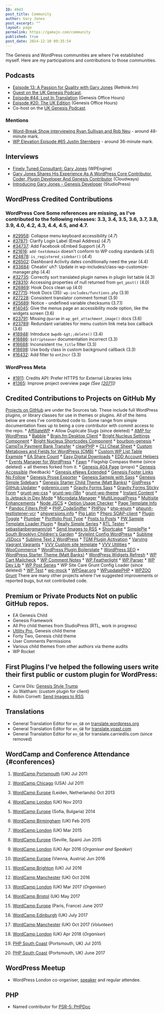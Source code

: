 ```yaml
---
ID: 4943
post_title: Community
author: Gary Jones
post_excerpt: ""
layout: page
permalink: https://gamajo.com/community
published: true
post_date: 2014-12-10 09:35:54
---
```

The Genesis and WordPress communities are where I've established myself. Here are my participations and contributions to those communities. 
## Podcasts

*   [Episode 13: A Passion for Quality with Gary Jones][1] (Rethink.fm)
*   [Guest on the UK Genesis Podcast][2].
*   [Episode #44: Lost In Translation][3] (Genesis Office Hours)
*   [Episode #20: The UK Edition][4] (Genesis Office Hours)
*   Co-host on the [UK Genesis Podcast][5].

### Mentions

*   [Word-Break Show interviewing Ryan Sullivan and Rob Neu][6] - around 48-minute mark.
*   [WP Elevation Episode #65 Justin Sternberg][7] - around 36-minute mark.

## Interviews

*   [Finely Tuned Consultant: Gary Jones][8] (WPEngine)
*   [Gary Jones Shares His Experience As A WordPress Core Contributor, Coder, Plugin Developer And Genesis Contributor][9] (Cloudways)
*   [Introducing Gary Jones - Genesis Developer][10] (StudioPress)

## WordPress Credited Contributions

### WordPress Core Some references are missing, as I've contributed to the following releases: 3.3, 3.4, 3.5, 3.6, 3.7, 3.8, 3.9, 4.0, 4.2, 4.3, 4.4, 4.5, and 4.7.

*   [#29958][11]: Collapse menu keyboard accessibility (*4\.7*)
*   [#37871][12]: Clarify Login Label (Email Address) (*4\.7*)
*   [#34737][13]: Add Facebook oEmbed Support (*4\.7*)
*   [#21616][14]: `add-textdomain` doesn't conform to WP coding standards (*4\.5*)
*   [#24878][15]: `is_registered_sidebar()` (*4\.4*)
*   [#26502][16]: Dashboard Activity dates conditionally need the year (4.4)
*   [#33684][17]: Cheatin' uh?: Update in wp-includes/class-wp-customize-manager.php (4.4)
*   [#32735][18]: Correctly sort translated plugin names in plugin list table (4.3)
*   [#28310][19]: Accessing properties of null returned from `get_post()` (4.0)
*   [#26869][20]: Hook Docs clean up (4.0)
*   [#27715][21]: Hook Docs (35): `wp-includes/functions.php` (3.9)
*   [#27228][22]: Consistent translator comment format (3.9)
*   [#25689][23]: Notice - undefined variable checksums (3.7.1)
*   [#14045][24]: Give the menus page an accessibility mode option, like the widgets screen (3.6)
*   [#23791][25]: Missing `@param` in `wp_get_attachment_image()` docs (3.6)
*   [#23789][26]: Redundant variables for menu custom link meta box callback (3.6)
*   [#18948][27]: Introduce `$wpdb-&gt;;delete()` (3.4)
*   [#18886][28]: `$stripteaser` documentation incorrect (3.3)
*   [#16688][29]: Inconsistent `the_title` filter (3.3)
*   [#18698][30]: Use body class in custom background callback (3.3)
*   [#16432][31]: Add filter to `ent2ncr` (3.3)

### WordPress Meta

*   [#1911][32]: Credits API: Prefer HTTPS for External Libraries links
*   [#1365][33]: Improve project overview page *(See [[2071]][34])*

## Credited Contributions to Projects on GitHub My

[Projects on GitHub][35] are under the Sources tab. These include full WordPress plugins, or library classes for use in themes or plugins. All of the items below are ones I've contributed code to. Some range from simple documentation fixes up to being a core contributor with commit access to the repo. * [AffiliateWP][36] * Allow Duplicate Slugs (since deleted) * [AMP for WordPress][37] * [Babble][38] * [Brain.fm Desktop Client][39] * [Bright Nucleus Settings Component][40] * [Bright Nucleus Shortcodes Component][41] * [bourbon-genesis][42] * [CampTix Payment Bank Transfer][43] * [clearPHP][44] * [CLI Cheat Sheet][45] * [Custom Metaboxes and Fields for WordPress (CMB)][46] * [Custom WP List Table Example][47] * [EA Share Count][48] * [Easy Digital Downloads][49] * [EDD Account Helpers][50] * [Events Manager for WordPress][51] * [Fawn][52] * Flagship Compass theme (since deleted) + all themes forked from it. * [Genesis 404 Page][53] (props) * [Genesis Accessible][54] (feedback) * [Genesis eNews Extended][55] * [Genesis Footer Links No Follow][56] * [Genesis Prose Exporter][57] * [Genesis Sample with Sass][58] * [Genesis Simple Sidebars][59] * [Genesis Starter Child Theme (Matt Banks)][60] * [GistPress][61] * [GitHub Updater][62] * [gobrenix.com][63] * [Gravity Forms Sass][64] * [Gravity Forms Sticky Form][65] * [grunt-wp-css][66] * [grunt-wp-i18n][67] * [grunt-wp-theme][68] * [Instant Content][69] * [Is Jetpack in Dev Mode][70] * [Microdata Manager][71] * [MultiLingualPress][72] * [Multisite Enhancements][73] * [Node JSCS][74] * [Option Usage Checker][75] * [Page Template Info][76] * [Pandoc Filters PHP][77] * [PHP_CodeSniffer][78] * [PHPloy][79] * [php-enum][80] * [phpunit-testlistener-vcr][81] * [phpversions.info][82] * [Pig Latin][83] * [Phpro SOAP-client][84] * [Plugin Toggle][85] * [Plumber][86] * [Portfolio Post Type][87] * [Posts to Posts][88] * [PW Sample Template Loader Plugin][89] * [Really Simple Series][90] * [RTL Tester][91] * [sebastianbergmann/git][92] * [Send Images to RSS][93] * [Shortcake][94] * [SimplePie][95] * [South Brooklyn Children's Garden][96] * [Stylelint Config WordPress][97] * [Sublime JSDocs][98] * [Sublime Text 2 WordPress][99] * [TGM Plugin Activation][100] * [Varying Vagrant Vagrants][101] * [VVV Custom site template][102] * [VVV Utilities][103] * [WooCommerce][104] * [WordPress Plugin Boilerplate][105] * [WordPress SEO][106] * [WordPress Starter Theme (Matt Banks)][107] * [WordPress Widgets Refresh][108] * [WP Cart Mailcheck][109] * [WP Comment Notes][110] * [WP Featherlight][111] * [WP Parser][112] * [WP Dev Lib][113] * [WP Post Series][114] * WP Site Care Grunt Config Loader (since deleted) * [WP Test][115] * [wp-mock][116] * [WPGear.org][117] * [WPupdatePHP][118] * [WPZOO Grunt][119] There are many other projects where I've suggested improvements or reported bugs, but not contributed code. 
## Premium or Private Products Not on public GitHub repos.

*   EA Genesis Child
*   Genesis Framework
*   All Pro child themes from StudioPress (RTL, work in progress)
*   [Utility Pro][120], Genesis child theme
*   Forty Two, Genesis child theme
*   User Comments Permissions
*   Various child themes from other authors via theme audits
*   WP Rocket

## First Plugins I've helped the following users write their first public or custom plugin for WordPress:

*   Carrie Dils: [Genesis Style Trump][121]
*   Jo Waltham: (custom plugin for client)
*   Robin Cornett: [Send Images to RSS][93]

## Translations

*   General Translation Editor for `en_GB` on [translate.wordpress.org][122]
*   General Translation Editor for `en_GB` for [translate.yoast.com][123]
*   General Translation Editor for `en_GB` for translate.carriedils.com (since removed)

## WordCamp and Conference Attendance {#conferences}

1.  [WordCamp Portsmouth][124] (UK) Jul 2011
2.  [WordCamp Chicago][125] (USA) Jul 2011
3.  [WordCamp Europe][126] (Leiden, Netherlands) Oct 2013
4.  [WordCamp London][127] (UK) Nov 2013
5.  [WordCamp Europe][128] (Sofia, Bulgaria) 2014
6.  [WordCamp Birmingham][129] (UK) Feb 2015
7.  [WordCamp London][130] (UK) Mar 2015
8.  [WordCamp Europe][131] (Seville, Spain) Jun 2015
9.  [WordCamp London][132] (UK) Apr 2016 (*Organiser and Speaker*)
10. [WordCamp Europe][133] (Vienna, Austria) Jun 2016
11. [WordCamp Brighton][134] (UK) Jul 2016
12. [WordCamp Manchester][135] (UK) Oct 2016
13. [WordCamp London][136] (UK) Mar 2017 (*Organiser*)
14. [WordCamp Bristol][137] (UK) May 2017
15. [WordCamp Europe][138] (Paris, France) June 2017
16. [WordCamp Edinburgh][139] (UK) July 2017
17. [WordCamp Manchester][140] (UK) Oct 2017 (*Volunteer*)
18. [WordCamp London][141] (UK) Apr 2018 (*Organiser*)

1.  [PHP South Coast][142] (Portsmouth, UK) Jul 2015
2.  [PHP South Coast][143] (Portsmouth, UK) June 2017

## WordPress Meetup

*   WordPress London co-organiser, [speaker][144] and regular attendee.

## PHP

*   Named contributor for [PSR-5: PHPDoc][145]

 [1]: https://rethink.fm/podcast/episode-13-passion-quality-gary-jones/
 [2]: https://ukgenesis.co.uk/podcasts/gary-jones-episode-22
 [3]: https://officehours.fm/podcast/44-2/
 [4]: https://officehours.fm/podcast/20-2/
 [5]: https://ukgenesis.co.uk/podcasts
 [6]: http://word-break.com/episode/episode-05-with-ryan-sullivan-and-rob-neu/
 [7]: https://www.wpelevation.com/2015/01/episode-65-justin-sternberg/
 [8]: https://wpengine.com/blog/gary-jones/
 [9]: https://www.cloudways.com/blog/gary-jones-interview/
 [10]: https://www.studiopress.com/gary-jones-genesis-developer/
 [11]: https://core.trac.wordpress.org/ticket/29958
 [12]: https://core.trac.wordpress.org/ticket/37871
 [13]: https://core.trac.wordpress.org/ticket/34737
 [14]: https://core.trac.wordpress.org/ticket/21616
 [15]: https://core.trac.wordpress.org/ticket/24878
 [16]: https://core.trac.wordpress.org/ticket/26502
 [17]: https://core.trac.wordpress.org/ticket/33684
 [18]: https://core.trac.wordpress.org/ticket/32735
 [19]: https://core.trac.wordpress.org/ticket/28310
 [20]: https://core.trac.wordpress.org/ticket/26869
 [21]: https://core.trac.wordpress.org/ticket/27715
 [22]: https://core.trac.wordpress.org/ticket/27228
 [23]: https://core.trac.wordpress.org/ticket/25689
 [24]: https://core.trac.wordpress.org/ticket/14045
 [25]: https://core.trac.wordpress.org/ticket/23791
 [26]: https://core.trac.wordpress.org/ticket/23789
 [27]: https://core.trac.wordpress.org/ticket/18948
 [28]: https://core.trac.wordpress.org/ticket/18886
 [29]: https://core.trac.wordpress.org/ticket/16688
 [30]: https://core.trac.wordpress.org/ticket/18698
 [31]: https://core.trac.wordpress.org/ticket/16432
 [32]: https://meta.trac.wordpress.org/ticket/1911
 [33]: https://meta.trac.wordpress.org/ticket/1365
 [34]: https://meta.trac.wordpress.org/changeset/2071
 [35]: https://github.com/GaryJones?tab=repositories
 [36]: https://github.com/affiliatewp/AffiliateWP
 [37]: https://github.com/Automattic/amp-wp
 [38]: https://github.com/Automattic/babble
 [39]: https://github.com/Dinius/Brain.fm-Desktop-Client
 [40]: https://github.com/brightnucleus/settings
 [41]: https://github.com/brightnucleus/shortcodes
 [42]: https://github.com/JohnLauber/bourbon-genesis
 [43]: https://github.com/metarheinmain/camptix-payment-banktransfer
 [44]: https://github.com/dseguy/clearPHP
 [45]: https://github.com/WebDevStudios/CLI-Cheat-Sheet
 [46]: https://github.com/WebDevStudios/Custom-Metaboxes-and-Fields-for-WordPress
 [47]: https://github.com/Veraxus/wp-list-table-example/
 [48]: https://github.com/jaredatch/EA-Share-Count
 [49]: https://github.com/easydigitaldownloads/Easy-Digital-Downloads
 [50]: https://github.com/devinsays/edd-account-helpers
 [51]: https://github.com/forsitemedia/events-manager-for-wp
 [52]: https://github.com/josephfusco/fawn
 [53]: https://github.com/billerickson/Genesis-404-Page
 [54]: https://github.com/RRWD/genesis-accessible
 [55]: https://github.com/kraftbj/genesis-enews-extended
 [56]: https://github.com/mikejhale/genesis-footer-links-nofollow
 [57]: https://github.com/defries/Genesis-Prose-Exporter
 [58]: https://github.com/gregrickaby/genesis-sample
 [59]: https://github.com/copyblogger/genesis-simple-sidebars
 [60]: https://github.com/mattbanks/Genesis-Starter-Child-Theme
 [61]: https://github.com/bradyvercher/gistpress
 [62]: https://github.com/afragen/github-updater
 [63]: https://github.com/gobrenix/gobrenix.com
 [64]: https://github.com/thatryan/gravity-forms-sass
 [65]: https://github.com/13pixlar/gravity-forms-sticky-form
 [66]: https://github.com/cedaro/grunt-wp-css
 [67]: https://github.com/cedaro/grunt-wp-i18n
 [68]: https://github.com/10up/grunt-wp-theme
 [69]: https://github.com/devinsays/instant-content
 [70]: https://github.com/kraftbj/is-jetpack-in-dev-mode
 [71]: https://github.com/bradpotter/microdata-manager
 [72]: https://github.com/inpsyde/MultilingualPress
 [73]: https://github.com/bueltge/wordpress-multisite-enhancements
 [74]: https://github.com/jscs-dev/node-jscs
 [75]: https://github.com/xwp/wp-option-usage-checker
 [76]: https://github.com/tommcfarlin/page-template-info
 [77]: https://github.com/Vinai/pandocfilters-php
 [78]: https://github.com/squizlabs/PHP_CodeSniffer
 [79]: https://github.com/banago/PHPloy
 [80]: https://github.com/marc-mabe/php-enum
 [81]: https://github.com/php-vcr/phpunit-testlistener-vcr
 [82]: https://github.com/phpversions/phpversions.info
 [83]: https://github.com/nb/wordpress-piglatin
 [84]: https://github.com/phpro/soap-client
 [85]: https://github.com/cedaro/plugin-toggle
 [86]: https://github.com/jamonserrano/plumber-sass
 [87]: https://github.com/devinsays/portfolio-post-type
 [88]: https://github.com/scribu/wp-posts-to-posts
 [89]: https://github.com/pippinsplugins/pw-sample-template-loader-plugin
 [90]: https://github.com/krogsgard/really-simple-series
 [91]: https://github.com/yoavf/RTL-Tester
 [92]: https://github.com/sebastianbergmann/git
 [93]: https://github.com/robincornett/send-images-rss
 [94]: https://github.com/wp-shortcake/shortcake/
 [95]: https://github.com/simplepie/simplepie
 [96]: https://github.com/michaeldfoley/sbcg
 [97]: https://github.com/WordPress-Coding-Standards/stylelint-config-wordpress
 [98]: https://github.com/spadgos/sublime-jsdocs
 [99]: https://github.com/purplefish32/sublime-text-2-wordpress
 [100]: https://github.com/TGMPA/TGM-Plugin-Activation
 [101]: https://github.com/Varying-Vagrant-Vagrants/VVV
 [102]: https://github.com/Varying-Vagrant-Vagrants/custom-site-template
 [103]: https://github.com/Varying-Vagrant-Vagrants/vvv-utilities
 [104]: https://github.com/woocommerce/woocommerce
 [105]: https://github.com/DevinVinson/WordPress-Plugin-Boilerplate
 [106]: https://github.com/Yoast/wordpress-seo
 [107]: https://github.com/mattbanks/WordPress-Starter-Theme
 [108]: https://github.com/WebDevStudios/WordPress-Widgets-Refresh
 [109]: https://github.com/leewillis77/e-commerce-mailcheck
 [110]: https://github.com/norcross/wp-comment-notes
 [111]: https://github.com/wpsitecare/wp-featherlight
 [112]: https://github.com/WordPress/phpdoc-parser
 [113]: https://github.com/xwp/wp-dev-lib
 [114]: https://github.com/mikejolley/wp-post-series
 [115]: https://github.com/poststatus/wptest
 [116]: https://github.com/10up/wp_mock
 [117]: https://github.com/wecodemore/WordPress-Gear
 [118]: https://github.com/WPupdatePHP/wp-update-php
 [119]: https://github.com/WPZOO/grunt
 [120]: https://gmj.to/utilitypro
 [121]: https://wordpress.org/plugins/genesis-style-trump/
 [122]: https://translate.wordpress.org/locale/en-gb
 [123]: https://translate.yoast.com/gp/languages/en-gb/
 [124]: https://2011.portsmouth.wordcampuk.org/
 [125]: https://2011.chicago.wordcamp.org/
 [126]: https://2013.europe.wordcamp.org/
 [127]: https://2013.london.wordcamp.org/
 [128]: https://2014.europe.wordcamp.org/
 [129]: https://2015.birminghamuk.wordcamp.org/
 [130]: https://2015.london.wordcamp.org/
 [131]: https://2015.europe.wordcamp.org/
 [132]: https://2016.london.wordcamp.org/
 [133]: https://2016.europe.wordcamp.org/
 [134]: https://2016.brighton.wordcamp.org/
 [135]: https://2016.manchester.wordcamp.org/
 [136]: https://2017.london.wordcamp.org/
 [137]: https://2017.bristol.wordcamp.org/
 [138]: https://2017.europe.wordcamp.org/
 [139]: https://2017.edinburgh.wordcamp.org/
 [140]: https://2017.manchester.wordcamp.org/
 [141]: https://2018.london.wordcamp.org/
 [142]: https://2015.phpsouthcoast.co.uk/
 [143]: https://2017.phpsouthcoast.co.uk/
 [144]: https://wpldn.uk/speaker/gary-jones
 [145]: https://github.com/php-fig/fig-standards/blob/master/proposed/phpdoc.md
